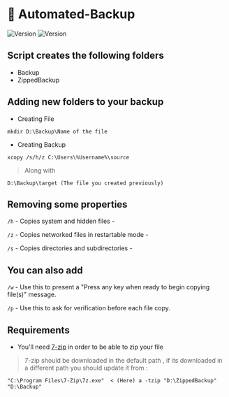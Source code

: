 # 💾 Automated-Backup
<p>
  <img alt="Version" src="https://img.shields.io/badge/version-1.1.3-red.svg?cacheSeconds=2592000" />
 
  <img alt="Version" src="https://img.shields.io/github/issues/4r1ss/Automated-Backup" />
</p>

## Script creates the following folders

- Backup
- ZippedBackup

## Adding new folders to your backup

- Creating File
```
mkdir D:\Backup\Name of the file
```
- Creating Backup
```
xcopy /s/h/z C:\Users\%Username%\source
```
> Along with 
```
D:\Backup\target (The file you created previously)
```
## Removing some properties

```/h```  - Copies system and hidden files - 

```/z``` - Copies networked files in restartable mode -

```/s``` -  Copies directories and subdirectories -
## You can also add

```/w``` - Use this to present a "Press any key when ready to begin copying file(s)" message.

```/p``` - Use this to ask for verification before each file copy.
## Requirements

- You'll need [7-zip](https://www.7-zip.org) in order to be able to zip your file
> 7-zip should be downloaded in the default path , if its downloaded in a different path you should update it from :
```
"C:\Program Files\7-Zip\7z.exe"  < (Here) a -tzip "D:\ZippedBackup" "D:\Backup" 
```
